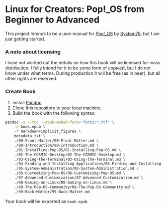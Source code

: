 # Linux for Creators: Pop!_OS from Beginner to Advanced
This project *intends* to be a user manual for [Pop!_OS](https://pop.system76.com/) by [System76](https://system76.com/), but I am just getting started.

### A note about licensing
I have not worked out the details on how this book will be licensed for mass distribution. I fully intend for it to be some form of *copyleft*, but I do not know under what terms. During production it will be free (as in beer), but all other rights are reserved.

### Create Book
1. Install [Pandoc](https://pandoc.org/).
2. Clone this repository to your local machine.
3. Build the book with the following syntax:
```bash
pandoc -s --toc --epub-embed-font='fonts/*.ttf' \
    -o book.epub \
    -f markdown+implicit_figures \
    metadata.txt \
    ./00-Front-Matter/00-Front-Matter.md \
    ./00-Introduction/00-Introduction.md \
    ./01-Installing-Pop-OS/01-Installing-Pop-OS.md \
    ./02-The-COSMIC-Desktop/02-The-COSMIC-Desktop.md \
    ./03-Using-the-Terminal/03-Using-the-Terminal.md \
    ./04-Finding-and-Installing-Applications/04-Finding-and-Installing-Applications.md \
    ./05-System-Administration/05-System-Administration.md \
    ./06-Customizing-Pop-OS/06-Customizing-Pop-OS.md \
    ./07-Advanced-Customization/07-Advanced-Customization.md \
    ./08-Gaming-on-Linux/08-Gaming-on-Linux.md \
    ./09-The-Pop-OS-Community/09-The-Pop-OS-Community.md \
    ./99-Back-Matter/99-Back-Matter.md
```

Your book will be exported as `book.epub`.
